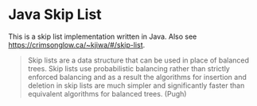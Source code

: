 # Java Skip List

This is a skip list implementation written in Java. Also see https://crimsonglow.ca/~kjiwa/#/skip-list.

> Skip lists are a data structure that can be used in place of balanced trees. Skip lists use probabilistic balancing rather than strictly enforced balancing and as a result the algorithms for insertion and deletion in skip lists are much simpler and significantly faster than equivalent algorithms for balanced trees. (Pugh)

